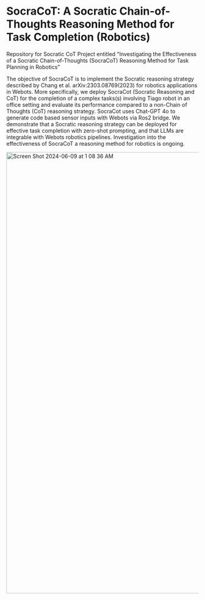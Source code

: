 # SocraCoT: A Socratic Chain-of-Thoughts Reasoning Method for Task Completion (Robotics)

Repository for Socratic CoT Project entitled "Investigating the Effectiveness of a Socratic Chain-of-Thoughts (SocraCoT) Reasoning Method for Task Planning in Robotics"

The objective of SocraCoT is to implement the Socratic reasoning strategy described by Chang et al. arXiv:2303.08769(2023) for robotics applications in Webots. More specifically, we deploy SocraCot (Socratic Reasoning and CoT) for the completion of a complex tasks(s) involving Tiago robot in an office setting and evaluate its performance compared to a non-Chain of Thoughts (CoT) reasoning strategy. SocraCot uses Chat-GPT 4o to generate code based sensor inputs with Webots via Ros2 bridge. We demonstrate that a Socratic reasoning strategy can be deployed for effective task completion with zero-shot prompting, and that LLMs are integrable with Webots robotics pipelines. Investigation into the effectiveness of SocraCoT a reasoning method for robotics is ongoing. 


<img width="1158" alt="Screen Shot 2024-06-09 at 1 08 36 AM" src="https://github.com/CharlesXu1124/Socracot/assets/152748112/04224443-7c71-4c97-aa57-e13ce06aca37">
